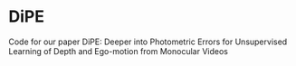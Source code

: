 # DiPE
Code for our paper DiPE: Deeper into Photometric Errors for Unsupervised Learning of Depth and Ego-motion from Monocular Videos
